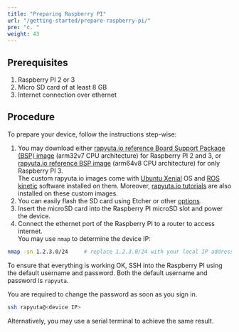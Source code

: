 ```yaml
---
title: "Preparing Raspberry PI"
url: "/getting-started/prepare-raspberry-pi/"
pre: "c. "
weight: 43
---
```


## Prerequisites

1. Raspberry PI 2 or 3
2. Micro SD card of at least 8 GB
3. Internet connection over ethernet

## Procedure
To prepare your device, follow the instructions step-wise:

1. You may download either [rapyuta.io reference Board Support Package (BSP)
image](https://storage.googleapis.com/io-reference-bsp-images/raspberrypi/ubuntu/2018-07-14-rapyuta-robotics-xenial-ros-raspberry-pi-armhf.img.xz) (arm32v7 CPU architecture) for Raspberry PI 2 and 3, or [rapyuta.io reference
BSP image](https://storage.googleapis.com/io-reference-bsp-images/raspberrypi/ubuntu/2018-07-18-rapyuta-robotics-xenial-ros-raspberry-pi-arm64.img.xz) (arm64v8 CPU architecture) for only Raspberry PI 3.  
The custom rapyuta.io images come with [Ubuntu Xenial](http://releases.ubuntu.com/xenial/) OS and [ROS kinetic](http://wiki.ros.org/kinetic) software
installed on them. Moreover, [rapyuta.io tutorials](https://github.com/rapyuta-robotics/io_tutorials) are also installed on these
custom images.
2. You can easily flash the SD card using Etcher or other [options](https://www.raspberrypi.org/documentation/installation/installing-images/).
3. Insert the microSD card into the Raspberry PI microSD slot and power the device.
4. Connect the ethernet port of the Raspberry PI to a router to access internet.  
You may use `nmap` to determine the device IP:

```bash
nmap -sn 1.2.3.0/24     # replace 1.2.3.0/24 with your local IP address
```
To ensure that everything is working OK, SSH into the Raspberry PI using
the default username and password. Both the default username and password is `rapyuta`.

You are required to change the password as soon as you sign in.

```bash
ssh rapyuta@<device IP>
```

Alternatively, you may use a serial terminal to achieve the same result.
